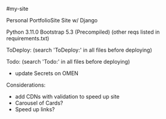 #my-site

Personal PortfolioSite Site w/ Django

Python 3.11.0
Bootstrap 5.3 (Precompiled)
(other reqs listed in requirements.txt)

ToDeploy: (search 'ToDeploy:' in all files before deploying)

Todo: (search 'Todo:' in all files before deploying)
- update Secrets on OMEN

Considerations:
- add CDNs with validation to speed up site
- Carousel of Cards?
- Speed up links?